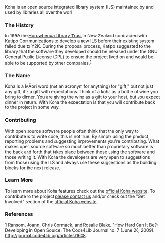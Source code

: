 Koha is an open source integrated library system (ILS) maintained by and used by libraries all over the worl

<h3>The History</h3>
In 1999 the <a href="http://www.library.org.nz/">Horowhenua Library Trust</a> in New Zealand contracted with Katipo Communications to develop a new ILS before their existing system failed due to Y2K. During the proposal process, Katipo suggested to the library that the software they developed should be released under the GNU General Public License (GPL) to ensure the project lived on and would be able to be supported by other companies.<sup><a href="#ref1">1</a></sup>

<h3>The Name</h3>
Koha is a MÅori word (not an acronym for anything) for "gift," but not just any gift, it's a gift with expectations. Think of a koha as a bottle of wine you bring to dinner. You are giving the wine as a gift to your host, but you expect dinner in return. With Koha the expectation is that you will contribute back to the project in some way.

<h3>Contributing</h3>
With open source software people often think that the only way to contribute is to write code, this is not true. By simply using the product, reporting problems and suggesting improvements you're contributing. What makes open source software so much better than proprietary software is the back and forth that takes place between those using the software and those writing it. With Koha the developers are very open to suggestions from those using the ILS and always use these suggestions as the building blocks for the next release.

<h3>Learn More</h3>
To learn more about Koha features check out the <a href="http://koha-community.org">official Koha website</a>. To contribute to the project <a href="/contact-us/">please contact us</a> and/or check out the "Get Involved" section of the <a href="https://koha-community.org/get-involved/">official Koha website</a>. 

<h3>References</h3>
<a name="ref1"></a>1 Ransom, Joann, Chris Cormack, and Rosalie Blake. "How Hard Can It Be?: Developing in Open Source. The Code4Lib Journal no. 7 (June 26, 2009). <a href="http://journal.code4lib.org/articles/1638">http://journal.code4lib.org/articles/1638</a>.

